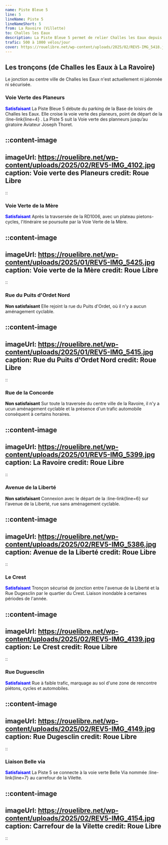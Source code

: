 ```yaml
---
name: Piste Bleue 5
line: 5
lineName: Piste 5
lineNameShort: 5
from: La Ravoire (Villette)
to: Challes les Eaux
description: La Piste Bleue 5 permet de relier Challes les Eaux depuis la voie Verte Sud via La Ravoire.
trafic: 500 à 1000 vélos/jour
cover: https://rouelibre.net/wp-content/uploads/2025/02/REV5-IMG_5418.jpg
---
```


## Les tronçons (de Challes les Eaux à La Ravoire)

Le jonction au centre ville de Challes les Eaux n'est actuellement ni jalonnée ni sécurisée.

### Voie Verte des Planeurs
<span style="color:blue;font-weight:bold">Satisfaisant</span> La Piste Bleue 5 débute du parking de la Base de loisirs de Challes les Eaux. Elle croise la voie verte des planeurs, point de départ de la :line-link{line=4} . La Piste 5 suit la Voie verte des planneurs jusqu’au giratoire Aviateur Joseph Thoret.

::content-image
---
imageUrl: https://rouelibre.net/wp-content/uploads/2025/02/REV5-IMG_4102.jpg
caption: Voie verte des Planeurs
credit: Roue Libre
---
::

### Voie Verte de la Mère
<span style="color:blue;font-weight:bold">Satisfaisant</span> Après la travsersée de la RD1006, avec un plateau pietons-cycles, l'itinéraire se poursuite par la Voie Verte de la Mère.

::content-image
---
imageUrl: https://rouelibre.net/wp-content/uploads/2025/01/REV5-IMG_5425.jpg
caption: Voie verte de la Mère
credit: Roue Libre
---
::

### Rue du Puits d'Ordet Nord
<span style="color:black;font-weight:bold">Non satisfaisant</span>
Elle rejoint la rue du Puits d'Ordet, où il n'y a aucun aménagement cyclable.

::content-image
---
imageUrl: https://rouelibre.net/wp-content/uploads/2025/01/REV5-IMG_5415.jpg
caption: Rue du Puits d'Ordet Nord
credit: Roue Libre
---
::

### Rue de la Concorde
<span style="color:black;font-weight:bold">Non satisfaisant</span>
Sur toute la traversée du centre ville de la Ravoire, il n'y a ucun aménagement cyclable et la présence d'un trafic automobile conséquent à certains horaires.


::content-image
---
imageUrl: https://rouelibre.net/wp-content/uploads/2025/01/REV5-IMG_5399.jpg
caption: La Ravoire
credit: Roue Libre
---
::

### Avenue de la Liberté
<span style="color:black;font-weight:bold">Non satisfaisant</span>
Connexion avec le départ de la :line-link{line=6} sur l'avenue de la Liberté, rue sans aménagement cyclable.

::content-image
---
imageUrl: https://rouelibre.net/wp-content/uploads/2025/02/REV5-IMG_5386.jpg
caption: Avenue de la Liberté
credit: Roue Libre
---
::

### Le Crest
<span style="color:blue;font-weight:bold">Satisfaisant</span> 
Tronçon sécurisé de jonction entre l'avenue de la Liberté et la Rue Dugesclin par le quartier du Crest. Liaison inondable à certaines périodes de l'année.

::content-image
---
imageUrl: https://rouelibre.net/wp-content/uploads/2025/02/REV5-IMG_4139.jpg
caption: Le Crest
credit: Roue Libre
---
::

### Rue Duguesclin
<span style="color:blue;font-weight:bold">Satisfaisant</span>
Rue à faible trafic, marquage au sol d'une zone de rencontre piétons, cycles et automobiles.

::content-image
---
imageUrl: https://rouelibre.net/wp-content/uploads/2025/02/REV5-IMG_4149.jpg
caption: Rue Dugesclin
credit: Roue Libre
---
::

### Liaison Belle via
<span style="color:blue;font-weight:bold">Satisfaisant</span> La Piste 5 se connecte à la voie verte Belle Via nommée :line-link{line=7} au carrefour de la Vilette.

::content-image
---
imageUrl: https://rouelibre.net/wp-content/uploads/2025/02/REV5-IMG_4154.jpg
caption: Carrefour de la Vilette
credit: Roue Libre
---
::